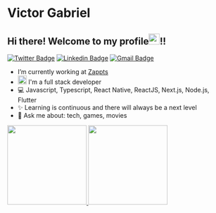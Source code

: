 # Victor Gabriel

## Hi there! Welcome to my profile<img src="https://media.giphy.com/media/hvRJCLFzcasrR4ia7z/giphy.gif" width="25px">!!

[![Twitter Badge](https://img.shields.io/badge/-@victorg_ms-1ca0f1?style=flat-square&labelColor=1ca0f1&logo=twitter&logoColor=white&link=https://twitter.com/victorg_ms)](https://twitter.com/victorg_ms) [![Linkedin Badge](https://img.shields.io/badge/-VictorGabriel-blue?style=flat-square&logo=Linkedin&logoColor=white&link=https://www.linkedin.com/in/victor-gabriel-1b02001b0/)](https://www.linkedin.com/in/victor-gabriel-1b02001b0/)
[![Gmail Badge](https://img.shields.io/badge/-vgabriel.vg84@gmail.com-c14438?style=flat-square&logo=Gmail&logoColor=white&link=mailto:vgabriel.vg84@gmail.com)](mailto:vgabriel.vg84@gmail.com)

- I’m currently working at [Zappts](https://www.zappts.com.br/)
- <img src="https://www.emoji.com/wp-content/uploads/filebase/icons/emoji-icon-glossy-00-04-faces-face-role-ninja-72dpi-forPersonalUseOnly.png" width="20px"> I'm a full stack developer
- 💻 Javascript, Typescript, React Native, ReactJS, Next.js, Node.js, Flutter   
- ✨ Learning is continuous and there will always be a next level
- 💬 Ask me about: tech, games, movies

<div>
  <a href="https://github.com/victorgabrielms">
  
  <img height="180em" src="https://github-readme-stats.vercel.app/api?username=victorgabrielms&show_icons=true&theme=dracula&include_all_commits=true&count_private=true"/>

  <img height="180em" src="https://github-readme-stats.vercel.app/api/top-langs/?username=victorgabrielms&layout=compact&langs_count=16&theme=dracula"/>
</div>
